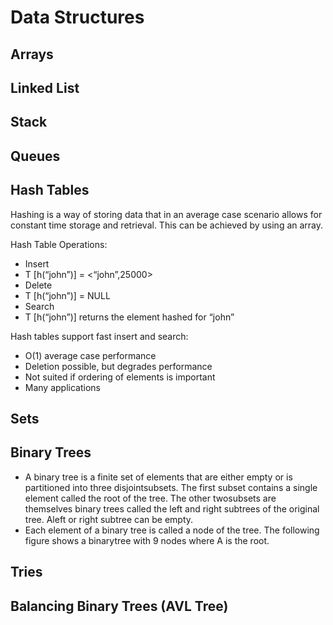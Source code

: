 # Data Structures

## Arrays

## Linked List

## Stack 

## Queues

## Hash Tables

Hashing is a way of storing data that in an average case scenario allows for constant time storage and retrieval.
This can be achieved by using an array.

Hash Table Operations:

- Insert
- T [h(“john”)] = <“john”,25000>
- Delete
- T [h(“john”)] = NULL
- Search
- T [h(“john”)] returns the element hashed for “john”

Hash tables support fast insert and search:

- O(1) average case performance
- Deletion possible, but degrades performance
- Not suited if ordering of elements is important
- Many applications

## Sets 

## Binary Trees 
- A binary tree is a finite set of elements that are either empty or is partitioned into three disjointsubsets. The first subset contains a single element called the root of the tree. The other twosubsets are themselves binary trees called the left and right subtrees of the original tree. Aleft or right subtree can be empty. 
- Each element of a binary tree is called a node of the tree. The following figure shows a binarytree with 9 nodes where A is the root.
## Tries

## Balancing Binary Trees (AVL Tree)
